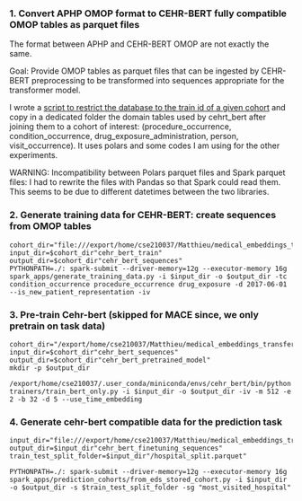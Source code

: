 ### 1. Convert APHP OMOP format to CEHR-BERT fully compatible OMOP tables as parquet files

The format between APHP and CEHR-BERT OMOP are not exactly the same. 

Goal: Provide OMOP tables as parquet files that can be ingested by CEHR-BERT
preprocessing to be transformed into sequences appropriate for the transformer
model. 

I wrote a [script to restrict the database to the train id of a given cohort](https://gitlab.inria.fr/soda/medical_embeddings_transfer/-/blob/main/scripts/experiences/cehr_bert_prepare_pretrain_dataset.py) and copy in a dedicated folder the domain tables used by cehrt_bert after joining them to a cohort of interest: (procedure_occurrence, condition_occurrence, drug_exposure_administration, person, visit_occurrence). It uses polars and some codes I am using for the other experiments.

WARNING: Incompatibility between Polars parquet files and Spark parquet files: I had to rewrite the files with Pandas so that Spark could read them. This seems to be due to different datetimes between the two libraries.

### 2. Generate training data for CEHR-BERT: create sequences from OMOP tables

```console
cohort_dir="file:///export/home/cse210037/Matthieu/medical_embeddings_transfer/data/mace__age_min_18__dates_2018_2020__task__MACE@360__index_visit_random/"
input_dir=$cohort_dir"cehr_bert_train"
output_dir=$cohort_dir"cehr_bert_sequences"
PYTHONPATH=./: spark-submit --driver-memory=12g --executor-memory 16g spark_apps/generate_training_data.py -i $input_dir -o $output_dir -tc condition_occurrence procedure_occurrence drug_exposure -d 2017-06-01 --is_new_patient_representation -iv 
```


### 3. Pre-train Cehr-bert (skipped for MACE since, we only pretrain on task data)


```console
cohort_dir="/export/home/cse210037/Matthieu/medical_embeddings_transfer/data/mace__age_min_18__dates_2018_2020__task__MACE@360__index_visit_random/"
input_dir=$cohort_dir"cehr_bert_sequences"
output_dir=$cohort_dir"cehr_bert_pretrained_model"
mkdir -p $output_dir

/export/home/cse210037/.user_conda/miniconda/envs/cehr_bert/bin/python trainers/train_bert_only.py -i $input_dir -o $output_dir -iv -m 512 -e 2 -b 32 -d 5 --use_time_embedding
```

### 4. Generate cehr-bert compatible data for the prediction task

```console
input_dir="file:///export/home/cse210037/Matthieu/medical_embeddings_transfer/data/mace__age_min_18__dates_2018_2020__task__MACE@360__index_visit_random/"
output_dir=$input_dir"cehr_bert_finetuning_sequences"
train_test_split_folder=$input_dir"/hospital_split.parquet" 

PYTHONPATH=./: spark-submit --driver-memory=12g --executor-memory 16g spark_apps/prediction_cohorts/from_eds_stored_cohort.py -i $input_dir -o $output_dir -s $train_test_split_folder -sg "most_visited_hospital"
```

